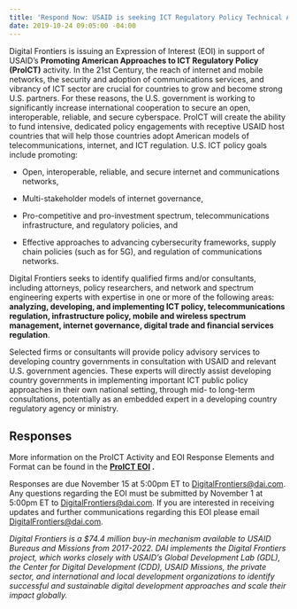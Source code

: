 ```yaml
---
title: 'Respond Now: USAID is seeking ICT Regulatory Policy Technical Assistance Services'
date: 2019-10-24 09:05:00 -04:00
---
```


Digital Frontiers is issuing an Expression of Interest (EOI) in support of USAID’s **Promoting American Approaches to ICT Regulatory Policy (ProICT)** activity. In the 21st Century, the reach of internet and mobile networks, the security and adoption of communications services, and vibrancy of ICT sector are crucial for countries to grow and become strong U.S. partners. For these reasons, the U.S. government is working to significantly increase international cooperation to secure an open, interoperable, reliable, and secure cyberspace. ProICT will create the ability to fund intensive, dedicated policy engagements with receptive USAID host countries that will help those countries adopt American models of telecommunications, internet, and ICT regulation. U.S. ICT policy goals include promoting:

* Open, interoperable, reliable, and secure internet and communications networks,

* Multi-stakeholder models of internet governance,

* Pro-competitive and pro-investment spectrum, telecommunications infrastructure, and regulatory policies, and

* Effective approaches to advancing cybersecurity frameworks, supply chain policies (such as for 5G), and regulation of communications networks.

Digital Frontiers seeks to identify qualified firms and/or consultants, including attorneys, policy researchers, and network and spectrum engineering experts with expertise in one or more of the following areas: **analyzing, developing, and implementing ICT policy, telecommunications regulation, infrastructure policy, mobile and wireless spectrum management, internet governance, digital trade and financial services regulation**.

Selected firms or consultants will provide policy advisory services to developing country governments in consultation with USAID and relevant U.S. government agencies. These experts will directly assist developing country governments in implementing important ICT public policy approaches in their own national setting, through mid- to long-term consultations, potentially as an embedded expert in a developing country regulatory agency or ministry.

## Responses

More information on the ProICT Activity and EOI Response Elements and Format can be found in the **[ProICT EOI](https://drive.google.com/file/d/1t4FUXOswOOB5COO8QEh6eH905MAQ67w3/view?usp=sharing) .**

Responses are due November 15 at 5:00pm ET to [DigitalFrontiers@dai.com](mailto:DigitalFrontiers@dai.com). Any questions regarding the EOI must be submitted by November 1 at 5:00pm ET to [DigitalFrontiers@dai.com](mailto:DigitalFrontiers@dai.com). If you are interested in receiving updates and further communications regarding this EOI please email [DigitalFrontiers@dai.com](mailto:DigitalFrontiers@dai.com).

*Digital Frontiers is a $74.4 million buy-in mechanism available to USAID Bureaus and Missions from 2017-2022. DAI implements the Digital Frontiers project, which works closely with USAID’s Global Development Lab (GDL), the Center for Digital Development (CDD), USAID Missions, the private sector, and international and local development organizations to identify successful and sustainable digital development approaches and scale their impact globally.*